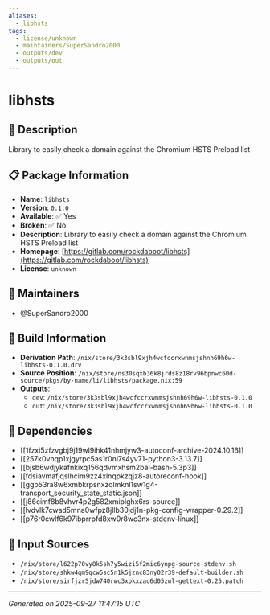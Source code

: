 ```yaml
---
aliases:
  - libhsts
tags:
  - license/unknown
  - maintainers/SuperSandro2000
  - outputs/dev
  - outputs/out
---
```


# libhsts

## 📝 Description

Library to easily check a domain against the Chromium HSTS Preload list

## 📋 Package Information

- **Name**: `libhsts`
- **Version**: `0.1.0`
- **Available**: ✅ Yes
- **Broken**: ✅ No
- **Description**: Library to easily check a domain against the Chromium HSTS Preload list
- **Homepage**: [https://gitlab.com/rockdaboot/libhsts](https://gitlab.com/rockdaboot/libhsts)
- **License**: `unknown`
## 👥 Maintainers

- @SuperSandro2000


## 🔧 Build Information

- **Derivation Path**: `/nix/store/3k3sbl9xjh4wcfccrxwnmsjshnh69h6w-libhsts-0.1.0.drv`
- **Source Position**: `/nix/store/ns30sqxb36k8jrds8z18rv96bpnwc60d-source/pkgs/by-name/li/libhsts/package.nix:59`
- **Outputs**:
  - `dev`:  `/nix/store/3k3sbl9xjh4wcfccrxwnmsjshnh69h6w-libhsts-0.1.0`
  - `out`:  `/nix/store/3k3sbl9xjh4wcfccrxwnmsjshnh69h6w-libhsts-0.1.0`

## 🔗 Dependencies

- [[1fzxi5zfzvgbj9j19wl9ihk41nhmjyw3-autoconf-archive-2024.10.16]]
- [[257k0vnqp1xjgyrpc5as1r0nl7s4yv71-python3-3.13.7]]
- [[bjsb6wdjykafnkixq156qdvmxhsm2bai-bash-5.3p3]]
- [[fdsiavmafjqslhcim9zz4xlnqpkzqjz8-autoreconf-hook]]
- [[ggp53ra8w6xmbkrpsnxzqlmknl1sw1g4-transport_security_state_static.json]]
- [[j86cimf8b8vhvr4p2g582xmiplghx6rs-source]]
- [[lvdvlk7cwad5mna0wfpz8jllb30jdj1n-pkg-config-wrapper-0.29.2]]
- [[p76r0cwlf6k97ibprrpfd8xw0r8wc3nx-stdenv-linux]]

## 📁 Input Sources

- `/nix/store/l622p70vy8k5sh7y5wizi5f2mic6ynpg-source-stdenv.sh`
- `/nix/store/shkw4qm9qcw5sc5n1k5jznc83ny02r39-default-builder.sh`
- `/nix/store/sirfjzr5jdw740rwc3xpkxzac6d05zwl-gettext-0.25.patch`

---
*Generated on 2025-09-27 11:47:15 UTC*
